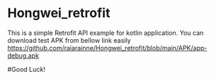 # Hongwei_retrofit
This is a simple Retrofit API example for kotlin application.
You can download test APK from bellow link easily
https://github.com/raiarainne/Hongwei_retrofit/blob/main/APK/app-debug.apk

#Good Luck!
